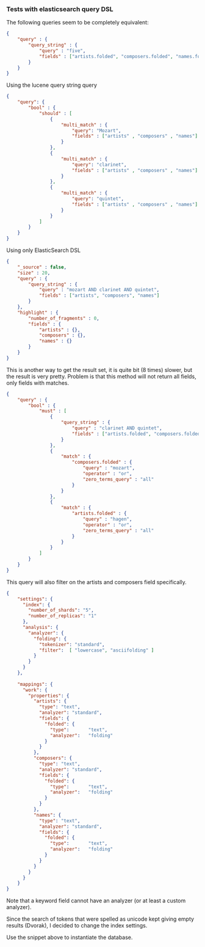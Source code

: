 ### Tests with elasticsearch query DSL 
The following queries seem to be completely equivalent:

```json
{
    "query" : { 
        "query_string" : { 
            "query" : "five",
            "fields" : ["artists.folded", "composers.folded", "names.folded"]
        }
    } 
}
```
Using the lucene query string query

```json
{
	"query": {
		"bool" : {
			"should" : [
				{
					"multi_match" : {
						"query": "Mozart",
						"fields" : ["artists" , "composers" , "names"]
					}
				},
				{
					"multi_match" : {
						"query": "clarinet",
						"fields" : ["artists" , "composers" , "names"]
					}
				},
				{
					"multi_match" : {
						"query": "quintet",
						"fields" : ["artists" , "composers" , "names"]
					}
				}
			]
		}
	}
}
```
Using only ElasticSearch DSL

```json
{
    "_source" : false,
    "size" : 20,
    "query" : { 
        "query_string" : { 
            "query" : "mozart AND clarinet AND quintet",
            "fields" : ["artists", "composers", "names"]
        }
    },
    "highlight" : { 
        "number_of_fragments" : 0, 
        "fields" : { 
            "artists" : {}, 
            "composers" : {}, 
            "names" : {} 
        } 
    }
}
```

This is another way to get the result set, it is quite bit (8 times) slower, 
but the result is very pretty. Problem is that this method will not return 
all fields, only fields with matches.

```json
{
    "query" : { 
		"bool" : {
			"must" : [
				{ 
					"query_string" : { 
						"query" : "clarinet AND quintet",
						"fields" : ["artists.folded", "composers.folded", "names.folded"]
					} 
				},
				{ 
					"match" : { 
						"composers.folded" : {
							"query" : "mozart",
							"operator" : "or",
							"zero_terms_query" : "all"
						}
					} 
				},
				{ 
					"match" : { 
						"artists.folded" : {
							"query" : "hagen",
							"operator" : "or",
							"zero_terms_query" : "all"
						}
					} 
				}
			]
		}
    }
}
```

This query will also filter on the artists and composers field specifically.

```json
{    
	"settings": {
      "index": {
        "number_of_shards": "5",
        "number_of_replicas": "1"
      },
      "analysis": {
        "analyzer": {
          "folding": {
            "tokenizer": "standard",
            "filter":  [ "lowercase", "asciifolding" ]
          }
        }
      }
    },
	
	"mappings": {
      "work": {
        "properties": {
          "artists": {
            "type": "text",
            "analyzer": "standard",
		    "fields": {
			  "folded": { 
			    "type":       "text",
			    "analyzer":   "folding"
			  }
		    }
          },
          "composers": {
            "type": "text",
            "analyzer": "standard",
		    "fields": {
			  "folded": { 
			    "type":       "text",
			    "analyzer":   "folding"
			  }
		    }
          },
          "names": {
            "type": "text",
            "analyzer": "standard",
		    "fields": {
			  "folded": { 
			    "type":       "text",
			    "analyzer":   "folding"
			  }
		    }
          }
        }
      }
    }
}
```
Note that a keyword field cannot have an analyzer (or at least a custom analyzer).

Since the search of tokens that were spelled as unicode kept giving empty results (Dvorak), I decided to change the 
index settings.

Use the snippet above to instantiate the database. 
 